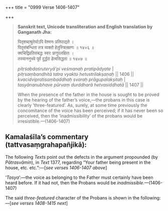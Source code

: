+++
title = "0999 Verse 1406-1407"

+++
> **Sanskrit text, Unicode transliteration and English translation by Ganganath Jha:** 
>
> पितृशब्दश्रुतेर्याऽपि वेश्मनः प्रतिपाद्यते ।  
> पितृसंबन्धिता तत्र व्यक्तो हेतुस्त्रिलक्षणः ॥ १४०६ ॥  
> क्वचिद्विप्रतिसंबद्धः स्वरः प्रागुपलक्षितः ।  
> तस्याननुभवे पूर्वं दुर्द्धरा हेत्वसिद्धता ॥ १४०७ ॥ 
>
> *pitṛśabdaśruteryā'pi veśmanaḥ pratipādyate* \|  
> *pitṛsaṃbandhitā tatra vyakto hetustrilakṣaṇaḥ* \|\| 1406 \|\|  
> *kvacidvipratisaṃbaddhaḥ svaraḥ prāgupalakṣitaḥ* \|  
> *tasyānanubhave pūrvaṃ durddharā hetvasiddhatā* \|\| 1407 \|\| 
>
> When the presence of the father in the house is sought to be proved by the hearing of the father’s voice,—the probans in this case is clearly ‘three-featured’. As, surely, at some time previously the concomitance of the voice has been perceived; if it has never been so perceived, then the ‘inadmissibility’ of the probans would be irresistible.—(1406-1407)



## Kamalaśīla’s commentary (tattvasaṃgrahapañjikā):

The following *Texts* point out the defects in the argument propounded (by *Pātrasvāmin*), in *Text* 1377, regarding “Your father being present in the house, etc. etc.”:—[*see verses 1406-1407 above*]

‘*Tasya*’:—the voice as belonging to the Father must certainly have been heard before. If it had not, then the Probans would be *inadmissible*.—(1406-1407)

The said *three-featured* character of the Probans is shown in the following:—[*see verses 1408-1415 next*]


